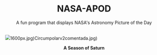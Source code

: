 <div align="center">
  <h1>
    NASA-APOD
  </h1>
</div>
  
<div align="center">
  A fun program that displays NASA's Astronomy Picture of the Day
</div>

<br>

![](https://apod.nasa.gov/apod/image/2308/SeasonSaturnapodacasely.jpg)1600px.jpg)Circumpolarv2comentada.jpg)

<p align = "center">
  <b>A Season of Saturn</b>
</p>
